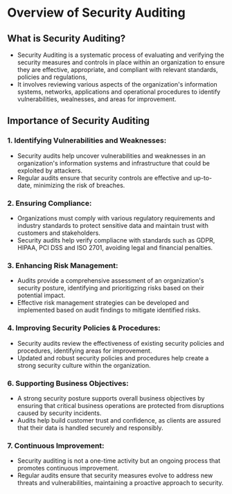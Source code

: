 # Overview of Security Auditing

## What is Security Auditing?

* Security Auditing is a systematic process of evaluating and verifying the security measures and controls  in place within an organization to ensure they are effective, appropriate, and compliant with relevant standards, policies and regulations,
* It involves reviewing various aspects of the organization's information systems, networks, applications and operational procedures to identify vulnerabilities, wealnesses, and areas for improvement.

## Importance of  Security Auditing

### 1. Identifying Vulnerabilities and Weaknesses:&#x20;

* Security audits help uncover vulnerabilities and weaknesses in an organization's information systems and infrastructure that could be exploited by attackers.
* Regular audits ensure that security controls are effective and up-to-date, minimizing the risk of breaches.

### 2. Ensuring Compliance:

* Organizations must comply with various regulatory requirements and industry standards to protect sensitive data and maintain trust with customers and stakeholders.
* Security audits help verify compliacne with standards such as GDPR, HIPAA, PCI DSS and ISO 2701, avoiding legal and financial penalties.

### 3. Enhancing Risk Management:

* Audits provide a comprehensive assessment of an organization's security posture, identifying and prioritigzing risks based on their potential impact.
* Effective risk management strategies can be developed and implemented based on audit findings to mitigate identified risks.

### 4. Improving Security Policies & Procedures:

* Security audits review the effectiveness of existing security policies and procedures, identifying areas for improvement.
* Updated and robust security policies and procedures help create a strong security culture within the organization.

### 6. Supporting Business Objectives:

* A strong security posture supports overall business objectives by ensuring that critical business operations are protected from disruptions caused by security incidents.
* Audits help build customer trust and confidence, as clients are assured that their data is handled securely and responsibly.

### 7. Continuous Improvement:

* Security auditing is not a one-time activity but an ongoing process that promotes continuous improvement.
* Regular audits ensure that security measures evolve to address new threats and vulnerabilities, maintaining a proactive approach to security.







































